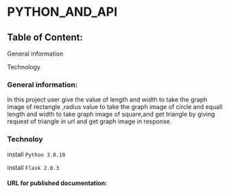 # PYTHON_AND_API
## Table of Content:

General information

Technology

### General information:
In this project user give the value of length and width to take the graph image of rectangle ,radius value to take the graph image of circle and equall length and width to take graph image of square,and get triangle by 
giving request of triangle in url and get graph image in response.

 ### Technoloy

install ```Python 3.8.10```

install ```Flask 2.0.3```

#### URL for published documentation:





